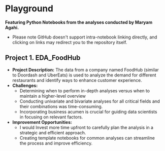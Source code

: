 # Playground
**Featuring Python Notebooks from the analyses conducted by Maryam Agahi.** 
* Please note GitHub doesn't support intra-notebook linking directly, and clicking on links may redirect you to the repository itself.

## Project 1. EDA_FoodHub
* **Project Description:** The data from a company named FoodHub (similar to Doordash and UberEats) is used to analyze the demand for different restaurants and identify ways to enhance customer experience.
*  **Challenges:**
    * Determining when to perform in-depth analyses versus when to maintain a higher-level overview
    * Conducting univariate and bivariate analyses for all critical fields and their combinations was time-consuming.
    * Incorporating business acumen is crucial for guiding data scientists in focusing on relevant factors.
*  **Improvement Opportunities:**
    * I would Invest more time upfront to carefully plan the analysis in a strategic and efficient approach.
    * Creating template notebooks for common analyses can streamline the process and improve efficiency.

